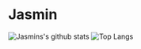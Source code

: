 
# Jasmin
![Jasmins's github stats](https://github-readme-stats.vercel.app/api?username=jasmingacic&count_private=true&show_icons=true&hide_title=true&hide=stars)
![Top Langs](https://github-readme-stats.vercel.app/api/top-langs/?username=jasmingacic&layout=compact)


<!--
**jasmingacic/jasmingacic** is a ✨ _special_ ✨ repository because its `README.md` (this file) appears on your GitHub profile.

Here are some ideas to get you started:

- 🔭 I’m currently working on ...
- 🌱 I’m currently learning ...
- 👯 I’m looking to collaborate on ...
- 🤔 I’m looking for help with ...
- 💬 Ask me about ...
- 📫 How to reach me: ...
- 😄 Pronouns: ...
- ⚡ Fun fact: ...
-->
